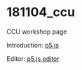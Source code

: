 # 181104_ccu
CCU workshop page


Introduction:
[p5.js](https://p5js.org)

Editor:
[p5.js editor](https://editor.p5js.org)
